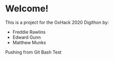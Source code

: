 # Welcome!

This is a project for the OxHack 2020 Digithon by:
 - Freddie Rawlins
 - Edward Gunn 
 - Matthew Munks

Pushing from Git Bash Test
